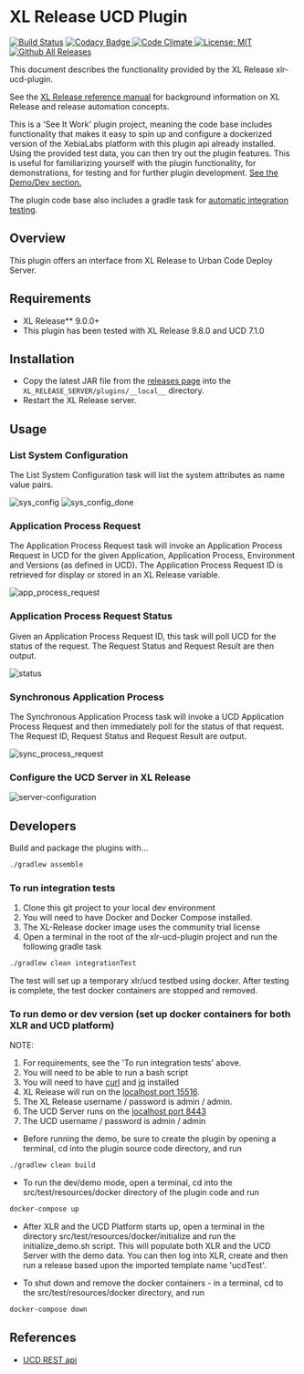 # XL Release UCD Plugin

[![Build Status][xlr-ucd-plugin-travis-image]][xlr-ucd-plugin-travis-url]
[![Codacy Badge][xlr-ucd-plugin-codacy-image] ][xlr-ucd-plugin-codacy-url]
[![Code Climate][xlr-ucd-plugin-code-climate-image] ][xlr-ucd-plugin-code-climate-url]
[![License: MIT][xlr-ucd-plugin-license-image] ][xlr-ucd-plugin-license-url]
[![Github All Releases][xlr-ucd-plugin-downloads-image] ]()

This document describes the functionality provided by the XL Release xlr-ucd-plugin.

See the [XL Release reference manual](https://docs.xebialabs.com/xl-release) for background information on XL Release and release automation concepts.

This is a 'See It Work' plugin project, meaning the code base includes functionality that makes it easy to spin up and configure a dockerized version of the XebiaLabs platform with this plugin api already installed. Using the provided test data, you can then try out the plugin features. This is useful for familiarizing yourself with the plugin functionality, for demonstrations, for testing and for further plugin development. [See the Demo/Dev section.](#to-run-demo-or-dev-version-set-up-docker-containers-for-both-xlr-and-the-ucd-platform)

The plugin code base also includes a gradle task for [automatic integration testing](#to-run-integration-tests).

## Overview

This plugin offers an interface from XL Release to Urban Code Deploy Server.

## Requirements

* XL Release**   9.0.0+
* This plugin has been tested with XL Release 9.8.0 and UCD 7.1.0

## Installation

* Copy the latest JAR file from the [releases page](https://github.com/xebialabs-community/xlr-ucd-plugin/releases) into the `XL_RELEASE_SERVER/plugins/__local__` directory.
* Restart the XL Release server.

## Usage

### List System Configuration

The List System Configuration task will list the system attributes as name value pairs.

![sys_config](images/listSysConfig.png)
![sys_config_done](images/listSysConfigDone.png)

### Application Process Request

The Application Process Request task will invoke an Application Process Request in UCD for the given Application, Application Process, Environment and Versions (as defined in UCD). The Application Process Request ID is retrieved for display or stored in an XL Release variable.

![app_process_request](images/appProcessRequest.png)

### Application Process Request Status

Given an Application Process Request ID, this task will poll UCD for the status of the request. The Request Status and Request Result are then output.

![status](images/status.png)

### Synchronous Application Process

The Synchronous Application Process task will invoke a UCD Application Process Request and then immediately poll for the status of that request. The Request ID, Request Status and Request Result are output.

![sync_process_request](images/synchronousAppProcess.png)

### Configure the UCD Server in XL Release

![server-configuration](images/serverConfig.png)

## Developers

Build and package the plugins with...

```bash
./gradlew assemble
```

### To run integration tests

1. Clone this git project to your local dev environment
2. You will need to have Docker and Docker Compose installed.
3. The XL-Release docker image uses the community trial license
4. Open a terminal in the root of the xlr-ucd-plugin project and run the following gradle task

```bash
./gradlew clean integrationTest
```

The test will set up a temporary xlr/ucd testbed using docker. After testing is complete, the test docker containers are stopped and removed.

### To run demo or dev version (set up docker containers for both XLR and UCD platform)

NOTE:

1. For requirements, see the 'To run integration tests' above.
2. You will need to be able to run a bash script
3. You will need to have [curl](https://curl.haxx.se/) and [jq](https://stedolan.github.io/jq/) installed
4. XL Release will run on the [localhost port 15516](http://localhost:15516/).
5. The XL Release username / password is admin / admin.
6. The UCD Server runs on the [localhost port 8443](https://localhost:8443/)
7. The UCD username / password is admin / admin

* Before running the demo, be sure to create the plugin by opening a terminal, cd into the plugin source code directory, and run

```bash
./gradlew clean build
```

* To run the dev/demo mode, open a terminal, cd into the src/test/resources/docker directory of the plugin code and run

```bash
docker-compose up
```

* After XLR and the UCD Platform starts up, open a terminal in the directory src/test/resources/docker/initialize and run the initialize_demo.sh script. This will populate both XLR and the UCD Server with the demo data. You can then log into XLR, create and then run a release based upon the imported template name 'ucdTest'.

* To shut down and remove the docker containers - in a terminal, cd to the src/test/resources/docker directory, and run

```bash
docker-compose down
```

## References

+ [UCD REST api](https://www.ibm.com/support/knowledgecenter/SS4GSP_7.1.0/com.ibm.udeploy.reference.doc/topics/rest_api_ref_commands.html)

[xlr-ucd-plugin-travis-image]: https://travis-ci.org/xebialabs-community/xlr-ucd-plugin.svg?branch=master
[xlr-ucd-plugin-travis-url]: https://travis-ci.org/xebialabs-community/xlr-ucd-plugin
[xlr-ucd-plugin-codacy-image]: https://api.codacy.com/project/badge/Grade/da9c2f00342c40ad8efc7fbd1aaec063
[xlr-ucd-plugin-codacy-url]: https://www.codacy.com/app/joris-dewinne/xlr-ucd-plugin
[xlr-ucd-plugin-code-climate-image]: https://codeclimate.com/github/xebialabs-community/xlr-ucd-plugin/badges/gpa.svg
[xlr-ucd-plugin-code-climate-url]: https://codeclimate.com/github/xebialabs-community/xlr-ucd-plugin
[xlr-ucd-plugin-license-image]: https://img.shields.io/badge/License-MIT-yellow.svg
[xlr-ucd-plugin-license-url]: https://opensource.org/licenses/MIT
[xlr-ucd-plugin-downloads-image]: https://img.shields.io/github/downloads/xebialabs-community/xlr-ucd-plugin/total.svg
